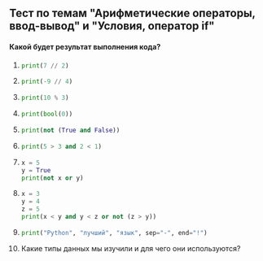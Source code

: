 ## Тест по темам "Арифметические операторы, ввод-вывод" и "Условия, оператор if"

#### Какой будет результат выполнения кода?
1. 
    ```python
    print(7 // 2)
    ```

2. 
    ```python
    print(-9 // 4)
    ```

3.
    ```python
    print(10 % 3)
    ```

4.
    ```python
    print(bool(0))
    ```

5. 
    ```python
    print(not (True and False))
    ```

6.
    ```python
    print(5 > 3 and 2 < 1)
    ```

7. 
    ```python
    x = 5
    y = True
    print(not x or y)
    ```
8. 
    ```python
    x = 3
    y = 4
    z = 5
    print(x < y and y < z or not (z > y))
    ```
9. 
    ```python
    print("Python", "лучший", "язык", sep="-", end="!")
    ```

10. Какие типы данных мы изучили и для чего они используются?
